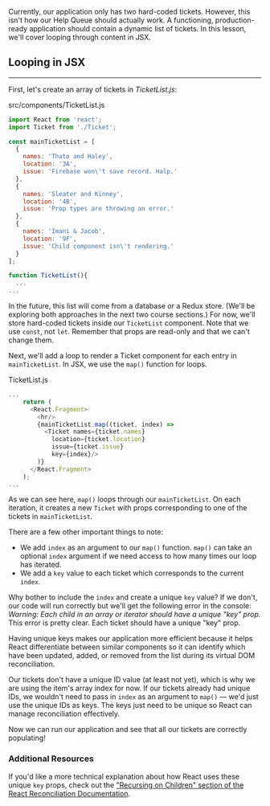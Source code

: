 Currently, our application only has two hard-coded tickets. However, this isn't how our Help Queue should actually work. A functioning, production-ready application should contain a dynamic list of tickets. In this lesson, we'll cover looping through content in JSX.

## Looping in JSX
---

First, let's create an array of tickets in _TicketList.js_:

<div class="filename">src/components/TicketList.js</div>

```js
import React from 'react';
import Ticket from './Ticket';

const mainTicketList = [
  {
    names: 'Thato and Haley',
    location: '3A',
    issue: 'Firebase won\'t save record. Halp.'
  },
  {
    names: 'Sleater and Kinney',
    location: '4B',
    issue: 'Prop types are throwing an error.'
  },
  {
    names: 'Imani & Jacob',
    location: '9F',
    issue: 'Child component isn\'t rendering.'
  }
];

function TicketList(){
  ...
...
```

In the future, this list will come from a database or a Redux store. (We'll be exploring both approaches in the next two course sections.) For now, we'll store hard-coded tickets inside our `TicketList` component. Note that we use `const`, not `let`. Remember that props are read-only and that we can't change them.

Next, we'll add a loop to render a Ticket component for each entry in `mainTicketList`. In JSX, we use the `map()` function for loops.

<div class="filename">TicketList.js</div>

```js
...
    return (
      <React.Fragment>
        <hr/>
        {mainTicketList.map((ticket, index) =>
          <Ticket names={ticket.names}
            location={ticket.location}
            issue={ticket.issue}
            key={index}/>
        )}
      </React.Fragment>
    );
...
```

As we can see here, `map()` loops through our `mainTicketList`. On each iteration, it creates a new `Ticket` with props corresponding to one of the tickets in `mainTicketList`.

There are a few other important things to note:

* We add `index` as an argument to our `map()` function. `map()` can take an optional `index` argument if we need access to how many times our loop has iterated.
* We add a `key` value to each ticket which corresponds to the current `index`.

Why bother to include the `index` and create a unique `key` value? If we don't, our code will run correctly but we'll get the following error in the console: _Warning: Each child in an array or iterator should have a unique "key" prop._ This error is pretty clear. Each ticket should have a unique "key" prop.

Having unique keys makes our application more efficient because it helps React differentiate between similar components so it can identify which have been updated, added, or removed from the list during its virtual DOM reconciliation.

Our tickets don't have a unique ID value (at least not yet), which is why we are using the item's array index for now. If our tickets already had unique IDs, we wouldn't need to pass in `index` as an argument to `map()` — we'd just use the unique IDs as keys. The keys just need to be unique so React can manage reconciliation effectively.

Now we can run our application and see that all our tickets are correctly populating!

### Additional Resources

If you'd like a more technical explanation about how React uses these unique `key` props, check out the ["Recursing on Children" section of the React Reconciliation Documentation](https://facebook.github.io/react/docs/reconciliation.html#recursing-on-children).
